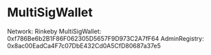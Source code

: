 ﻿# MultiSigWallet
Network: Rinkeby
MultiSigWallet: 0xf786Be6b2B1F86F062305D5657F9D973C2A7fF64
AdminRegistry: 0x8ac00EadCa4F7c07DbE432Cd0A5CfD80687a37e5
